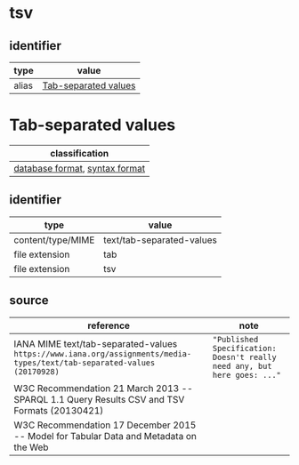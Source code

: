 # tsv

## identifier
| type              | value
| ----------------- | -----
| alias             | [Tab-separated values](#tab-separated-values)

# Tab-separated values
| classification
| --------------
| [database format](database.md), [syntax format](syntax.md)

## identifier
| type              | value
| ----------------- | -----
| content/type/MIME | text/tab-separated-values
| file extension    | tab
| file extension    | tsv

## source
| reference | note
| --------- | ----
| IANA MIME text/tab-separated-values `https://www.iana.org/assignments/media-types/text/tab-separated-values (20170928)` | `"Published Specification: Doesn't really need any, but here goes: ..."`
| W3C Recommendation 21 March 2013 -- SPARQL 1.1 Query Results CSV and TSV Formats (20130421)
| W3C Recommendation 17 December 2015 -- Model for Tabular Data and Metadata on the Web
